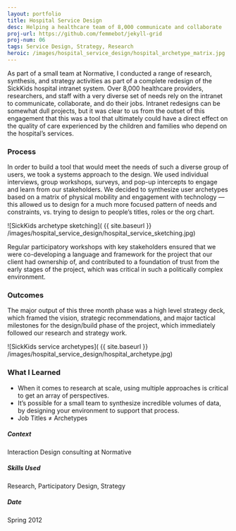 ```yaml
---
layout: portfolio
title: Hospital Service Design
desc: Helping a healthcare team of 8,000 communicate and collaborate
proj-url: https://github.com/femmebot/jekyll-grid
proj-num: 06
tags: Service Design, Strategy, Research
heroic: /images/hospital_service_design/hospital_archetype_matrix.jpg
---
```


As part of a small team at Normative, I conducted a range of research, synthesis, and strategy activities as part of a complete redesign of the SickKids hospital intranet system. Over 8,000 healthcare providers, researchers, and staff with a very diverse set of needs rely on the intranet to communicate, collaborate, and do their jobs. Intranet redesigns can be somewhat dull projects, but it was clear to us from the outset of this engagement that this was a tool that ultimately could have a direct effect on the quality of care experienced by the children and families who depend on the hospital’s services.

### Process
In order to build a tool that would meet the needs of such a diverse group of users, we took a systems approach to the design. We used individual interviews, group workshops, surveys, and pop-up intercepts to engage and learn from our stakeholders. We decided to synthesize user archetypes based on a matrix of physical mobility and engagement with technology — this allowed us to design for a much more focused pattern of needs and constraints, vs. trying to design to people’s titles, roles or the org chart.

![SickKids archetype sketching]( {{ site.baseurl }} /images/hospital_service_design/hospital_service_sketching.jpg)

Regular participatory workshops with key stakeholders ensured that we were co-developing a language and framework for the project that our client had ownership of, and contributed to a foundation of trust from the early stages of the project, which was critical in such a politically complex environment.

### Outcomes
The major output of this three month phase was a high level strategy deck, which framed the vision, strategic recommendations, and major tactical milestones for the design/build phase of the project, which immediately followed our research and strategy work.

![SickKids service archetypes]( {{ site.baseurl }} /images/hospital_service_design/hospital_archetype.jpg)

### What I Learned
* When it comes to research at scale, using multiple approaches is critical to get an array of perspectives.
* It’s possible for a small team to synthesize incredible volumes of data, by designing your environment to support that process.
* Job Titles ≠ Archetypes

##### Context
Interaction Design consulting at Normative

##### Skills Used
Research, Participatory Design, Strategy

##### Date
Spring 2012